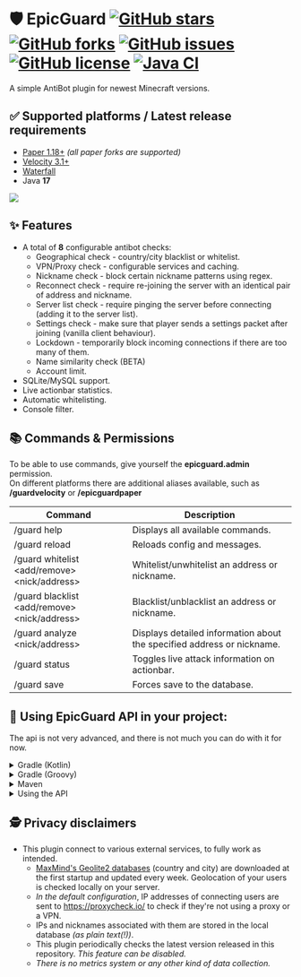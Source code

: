 # 🛡 EpicGuard [![GitHub stars](https://img.shields.io/github/stars/4drian3d/EpicGuard)](https://github.com/4drian3d/EpicGuard/stargazers) [![GitHub forks](https://img.shields.io/github/forks/4drian3d/EpicGuard)](https://github.com/4drian3d/EpicGuard/network) [![GitHub issues](https://img.shields.io/github/issues/4drian3d/EpicGuard)](https://github.com/4drian3d/EpicGuard/issues) [![GitHub license](https://img.shields.io/github/license/4drian3d/EpicGuard)](https://github.com/4drian3d/EpicGuard/blob/master/LICENSE) [![Java CI](https://github.com/4drian3d/EpicGuard/actions/workflows/gradle.yml/badge.svg)](https://github.com/4drian3d/EpicGuard/actions/workflows/gradle.yml)
A simple AntiBot plugin for newest Minecraft versions.

## ✅ Supported platforms / Latest release requirements
* [Paper 1.18+](https://papermc.io/) *(all paper forks are supported)*
* [Velocity 3.1+](https://velocitypowered.com/)
* [Waterfall](https://papermc.io/downloads#Waterfall)
* Java **17**

[![](https://cdn.jsdelivr.net/npm/@intergrav/devins-badges@3/assets/compact/available/modrinth_46h.png)](https://modrinth.com/plugin/epicguard)

## ✨ Features
* A total of **8** configurable antibot checks:
  * Geographical check - country/city blacklist or whitelist.
  * VPN/Proxy check - configurable services and caching.
  * Nickname check - block certain nickname patterns using regex.
  * Reconnect check - require re-joining the server with an identical pair of address and nickname.
  * Server list check - require pinging the server before connecting (adding it to the server list).
  * Settings check - make sure that player sends a settings packet after joining (vanilla client behaviour).
  * Lockdown - temporarily block incoming connections if there are too many of them.
  * Name similarity check (BETA)
  * Account limit.
* SQLite/MySQL support.
* Live actionbar statistics.
* Automatic whitelisting.
* Console filter.

## 📚 Commands & Permissions
To be able to use commands, give yourself the **epicguard.admin** permission.  
On different platforms there are additional aliases available, such as **/guardvelocity** or **/epicguardpaper**

| Command                                      | Description                                                            |
|----------------------------------------------|------------------------------------------------------------------------|
| /guard help                                  | Displays all available commands.                                       |
| /guard reload                                | Reloads config and messages.                                           |
| /guard whitelist <add/remove> <nick/address> | Whitelist/unwhitelist an address or nickname.                          |
| /guard blacklist <add/remove> <nick/address> | Blacklist/unblacklist an address or nickname.                          |
| /guard analyze <nick/address>                | Displays detailed information about the specified address or nickname. |
| /guard status                                | Toggles live attack information on actionbar.                          |
| /guard save                                  | Forces save to the database.                                           |

## 🔧 Using EpicGuard API in your project:
The api is not very advanced, and there is not much you can do with it for now.

<details>
<summary>Gradle (Kotlin)</summary>

```kotlin
repositories {
    // Snapshots
    maven("https://s01.oss.sonatype.org/content/repositories/snapshots/")
    // Releases
    mavenCentral()
}
dependencies {
    compileOnly("com.github.4drian3d:epicguard-api:[VERSION HERE]")
}
```
</details>

<details>
<summary>Gradle (Groovy)</summary>

```groovy
repositories {
    maven {
      url = 'https://s01.oss.sonatype.org/content/repositories/snapshots/'
    }
  mavenCentral()
}
dependencies {
    compileOnly 'com.github.4drian3d:epicguard-api:[VERSION OR COMMIT ID HERE]'
}
```
</details>

<details>
<summary>Maven</summary>

```xml
  <repositories>
    <!-- Only for Snapshots-->
    <repository>
      <id>sonatype-oss-snapshots1</id>
      <url>https://s01.oss.sonatype.org/content/repositories/snapshots/</url>
    </repository>
  </repositories>
  <dependencies>
      <dependency>
         <groupId>com.github.4drian3d</groupId>
         <artifactId>epicguard-api</artifactId>
         <version>[VERSION HERE]</version>
         <scope>provided</scope>
     </dependency>
  </dependencies>
```
</details>

<details>
<summary>Using the API</summary>
Make sure that EpicGuard is fully loaded before your plugin.

[Click to see the API class](https://github.com/xxneox/EpicGuard/blob/master/core/src/main/java/me/xneox/epicguard/core/EpicGuardAPI.java)

```java
// Importing the API class.
import me.xneox.epicguard.core.EpicGuardAPI;
import me.xneox.epicguard.core.manager.AttackManager;
public class EpicGuardAPIExample {
  // Accessing the EpicGuardAPI instance.
  EpicGuardAPI api = EpicGuardAPI.INSTANCE;
  // Obtaining the AttackManager instance:
  AttackManager attackManager = api.attackManager();
  // Checking if server is under attack.
  boolean isUnderAttack = attackManager.isUnderAttack();
  // checking current connections per second.
  int cps = attackManager.connectionCounter();
  
  // Checking user's country:
  String countryId = api.geoManager().countryCode("127.0.0.1");
}
```
</details>

## 🕵️ Privacy disclaimers
* This plugin connect to various external services, to fully work as intended.
  * [MaxMind's Geolite2 databases](https://dev.maxmind.com/geoip/geoip2/geolite2) (country and city) are downloaded at the first startup and updated every week. Geolocation of your users is checked locally on your server.
  * *In the default configuration*, IP addresses of connecting users are sent to https://proxycheck.io/ to check if they're not using a proxy or a VPN.
  * IPs and nicknames associated with them are stored in the local database *(as plain text(!))*.
  * This plugin periodically checks the latest version released in this repository. *This feature can be disabled.*
  * *There is no metrics system or any other kind of data collection.*